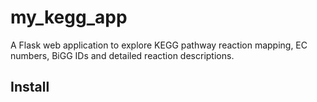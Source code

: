 # my_kegg_app

A Flask web application to explore KEGG pathway reaction mapping, EC numbers, BiGG IDs and detailed reaction descriptions.

## Install

